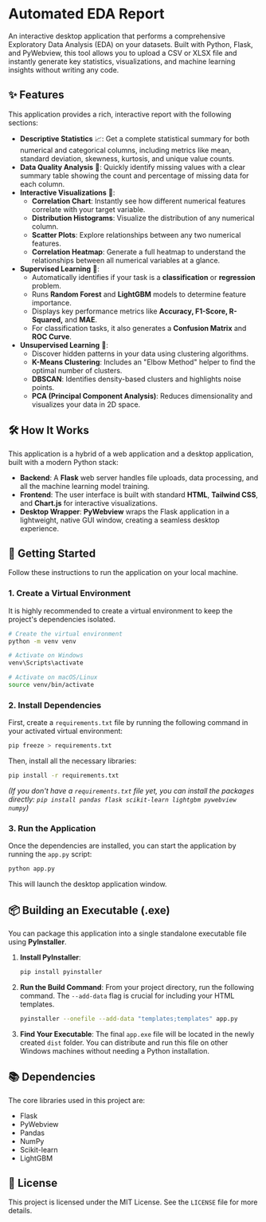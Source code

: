 # Automated EDA Report

An interactive desktop application that performs a comprehensive Exploratory Data Analysis (EDA) on your datasets. Built with Python, Flask, and PyWebview, this tool allows you to upload a CSV or XLSX file and instantly generate key statistics, visualizations, and machine learning insights without writing any code.

## ✨ Features

This application provides a rich, interactive report with the following sections:

  * **Descriptive Statistics** 📈: Get a complete statistical summary for both numerical and categorical columns, including metrics like mean, standard deviation, skewness, kurtosis, and unique value counts.
  * **Data Quality Analysis** 🧼: Quickly identify missing values with a clear summary table showing the count and percentage of missing data for each column.
  * **Interactive Visualizations** 🎨:
      * **Correlation Chart**: Instantly see how different numerical features correlate with your target variable.
      * **Distribution Histograms**: Visualize the distribution of any numerical column.
      * **Scatter Plots**: Explore relationships between any two numerical features.
      * **Correlation Heatmap**: Generate a full heatmap to understand the relationships between all numerical variables at a glance.
  * **Supervised Learning** 🧠:
      * Automatically identifies if your task is a **classification** or **regression** problem.
      * Runs **Random Forest** and **LightGBM** models to determine feature importance.
      * Displays key performance metrics like **Accuracy, F1-Score, R-Squared,** and **MAE**.
      * For classification tasks, it also generates a **Confusion Matrix** and **ROC Curve**.
  * **Unsupervised Learning** 🤖:
      * Discover hidden patterns in your data using clustering algorithms.
      * **K-Means Clustering**: Includes an "Elbow Method" helper to find the optimal number of clusters.
      * **DBSCAN**: Identifies density-based clusters and highlights noise points.
      * **PCA (Principal Component Analysis)**: Reduces dimensionality and visualizes your data in 2D space.

## 🛠️ How It Works

This application is a hybrid of a web application and a desktop application, built with a modern Python stack:

  * **Backend**: A **Flask** web server handles file uploads, data processing, and all the machine learning model training.
  * **Frontend**: The user interface is built with standard **HTML**, **Tailwind CSS**, and **Chart.js** for interactive visualizations.
  * **Desktop Wrapper**: **PyWebview** wraps the Flask application in a lightweight, native GUI window, creating a seamless desktop experience.

## 🚀 Getting Started

Follow these instructions to run the application on your local machine.

### 1\. Create a Virtual Environment

It is highly recommended to create a virtual environment to keep the project's dependencies isolated.

```bash
# Create the virtual environment
python -m venv venv

# Activate on Windows
venv\Scripts\activate

# Activate on macOS/Linux
source venv/bin/activate
```

### 2\. Install Dependencies

First, create a `requirements.txt` file by running the following command in your activated virtual environment:

```bash
pip freeze > requirements.txt
```

Then, install all the necessary libraries:

```bash
pip install -r requirements.txt
```

*(If you don't have a `requirements.txt` file yet, you can install the packages directly: `pip install pandas flask scikit-learn lightgbm pywebview numpy`)*

### 3\. Run the Application

Once the dependencies are installed, you can start the application by running the `app.py` script:

```bash
python app.py
```

This will launch the desktop application window.

## 📦 Building an Executable (.exe)

You can package this application into a single standalone executable file using **PyInstaller**.

1.  **Install PyInstaller**:
    ```bash
    pip install pyinstaller
    ```
2.  **Run the Build Command**:
    From your project directory, run the following command. The `--add-data` flag is crucial for including your HTML templates.
    ```bash
    pyinstaller --onefile --add-data "templates;templates" app.py
    ```
3.  **Find Your Executable**:
    The final `app.exe` file will be located in the newly created `dist` folder. You can distribute and run this file on other Windows machines without needing a Python installation.

## 📚 Dependencies

The core libraries used in this project are:

  * Flask
  * PyWebview
  * Pandas
  * NumPy
  * Scikit-learn
  * LightGBM

## 📜 License

This project is licensed under the MIT License. See the `LICENSE` file for more details.
